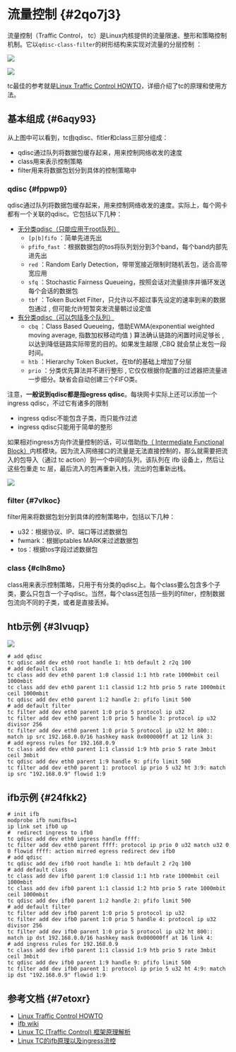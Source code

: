 # 流量控制 {#2qo7j3}

流量控制（Traffic Control， tc）是Linux内核提供的流量限速、整形和策略控制机制。它以`qdisc-class-filter`的树形结构来实现对流量的分层控制 ：

![](/assets/network-virtualnet-linuxnet-trafficctrl1.png)

![](/assets/network-virtualnet-linuxnet-trafficectrl2.png)

tc最佳的参考就是[Linux Traffic Control HOWTO](http://www.tldp.org/HOWTO/Traffic-Control-HOWTO/)，详细介绍了tc的原理和使用方法。

## 基本组成 {#6aqy93}

从上图中可以看到，tc由qdisc、fitler和class三部分组成：

* qdisc通过队列将数据包缓存起来，用来控制网络收发的速度
* class用来表示控制策略
* filter用来将数据包划分到具体的控制策略中

### qdisc {#fppwp9}

qdisc通过队列将数据包缓存起来，用来控制网络收发的速度。实际上，每个网卡都有一个关联的qdisc。它包括以下几种：

* [无分类qdisc（只能应用于root队列）](http://tldp.org/HOWTO/Traffic-Control-HOWTO/classless-qdiscs.html)
  * `[p|b]fifo`
    ：简单先进先出
  * `pfifo_fast`
    ：根据数据包的tos将队列划分到3个band，每个band内部先进先出
  * `red`
    ：Random Early Detection，带带宽接近限制时随机丢包，适合高带宽应用
  * `sfq`
    ：Stochastic Fairness Queueing，按照会话对流量排序并循环发送每个会话的数据包
  * `tbf`
    ：Token Bucket Filter，只允许以不超过事先设定的速率到来的数据包通过 , 但可能允许短暂突发流量朝过设定值
* [有分类qdisc（可以包括多个队列）](http://tldp.org/HOWTO/Traffic-Control-HOWTO/classful-qdiscs.html)
  * `cbq`
    ：Class Based Queueing，借助EWMA\(exponential weighted moving average, 指数加权移动均值 \) 算法确认链路的闲置时间足够长 , 以达到降低链路实际带宽的目的。如果发生越限 ,CBQ 就会禁止发包一段时间。
  * `htb`
    ：Hierarchy Token Bucket，在tbf的基础上增加了分层
  * `prio`
    ：分类优先算法并不进行整形 , 它仅仅根据你配置的过滤器把流量进一步细分。缺省会自动创建三个FIFO类。

注意，**一般说到qdisc都是指egress qdisc**。每块网卡实际上还可以添加一个ingress qdisc，不过它有诸多的限制

* ingress qdisc不能包含子类，而只能作过滤
* ingress qdisc只能用于简单的整形

如果相对ingress方向作流量控制的话，可以借助[ifb（ Intermediate Functional Block）](https://wiki.linuxfoundation.org/networking/ifb)内核模块。因为流入网络接口的流量是无法直接控制的，那么就需要把流入的包导入（通过 tc action）到一个中间的队列，该队列在 ifb 设备上，然后让这些包重走 tc 层，最后流入的包再重新入栈，流出的包重新出栈。

![](/assets/network-virtualnet-linuxnet-trafficctrl3.png)

### filter {#7vlkoc}

filter用来将数据包划分到具体的控制策略中，包括以下几种：

* u32：根据协议、IP、端口等过滤数据包
* fwmark：根据iptables MARK来过滤数据包
* tos：根据tos字段过滤数据包

### class {#clh8mo}

class用来表示控制策略，只用于有分类的qdisc上。每个class要么包含多个子类，要么只包含一个子qdisc。当然，每个class还包括一些列的filter，控制数据包流向不同的子类，或者是直接丢掉。

## htb示例 {#3lvuqp}

![](/assets/network-virtualnet-linuxnet-trafficctrl-htb.png)

```
# add qdisc
tc qdisc add dev eth0 root handle 1: htb default 2 r2q 100
# add default class
tc class add dev eth0 parent 1:0 classid 1:1 htb rate 1000mbit ceil 1000mbit
tc class add dev eth0 parent 1:1 classid 1:2 htb prio 5 rate 1000mbit ceil 1000mbit
tc qdisc add dev eth0 parent 1:2 handle 2: pfifo limit 500
# add default filter
tc filter add dev eth0 parent 1:0 prio 5 protocol ip u32
tc filter add dev eth0 parent 1:0 prio 5 handle 3: protocol ip u32 divisor 256
tc filter add dev eth0 parent 1:0 prio 5 protocol ip u32 ht 800:: match ip src 192.168.0.0/16 hashkey mask 0x000000ff at 12 link 3:
# add egress rules for 192.168.0.9
tc class add dev eth0 parent 1:1 classid 1:9 htb prio 5 rate 3mbit ceil 3mbit
tc qdisc add dev eth0 parent 1:9 handle 9: pfifo limit 500
tc filter add dev eth0 parent 1: protocol ip prio 5 u32 ht 3:9: match ip src "192.168.0.9" flowid 1:9
```

## ifb示例 {#24fkk2}

```
# init ifb
modprobe ifb numifbs=1
ip link set ifb0 up
#  redirect ingress to ifb0
tc qdisc add dev eth0 ingress handle ffff:
tc filter add dev eth0 parent ffff: protocol ip prio 0 u32 match u32 0 0 flowid ffff: action mirred egress redirect dev ifb0
# add qdisc
tc qdisc add dev ifb0 root handle 1: htb default 2 r2q 100
# add default class
tc class add dev ifb0 parent 1:0 classid 1:1 htb rate 1000mbit ceil 1000mbit
tc class add dev ifb0 parent 1:1 classid 1:2 htb prio 5 rate 1000mbit ceil 1000mbit
tc qdisc add dev ifb0 parent 1:2 handle 2: pfifo limit 500
# add default filter
tc filter add dev ifb0 parent 1:0 prio 5 protocol ip u32
tc filter add dev ifb0 parent 1:0 prio 5 handle 4: protocol ip u32 divisor 256
tc filter add dev ifb0 parent 1:0 prio 5 protocol ip u32 ht 800:: match ip dst 192.168.0.0/16 hashkey mask 0x000000ff at 16 link 4:
# add ingress rules for 192.168.0.9
tc class add dev ifb0 parent 1:1 classid 1:9 htb prio 5 rate 3mbit ceil 3mbit
tc qdisc add dev ifb0 parent 1:9 handle 9: pfifo limit 500
tc filter add dev ifb0 parent 1: protocol ip prio 5 u32 ht 4:9: match ip dst "192.168.0.9" flowid 1:9
```

## 参考文档 {#7etoxr}

* [Linux Traffic Control HOWTO](http://www.tldp.org/HOWTO/Traffic-Control-HOWTO/)
* [ifb wiki](https://wiki.linuxfoundation.org/networking/ifb)
* [Linux TC \(Traffic Control\) 框架原理解析](http://blog.csdn.net/dog250/article/details/40483627)
* [Linux TC的ifb原理以及ingress流控](http://blog.csdn.net/dog250/article/details/40680765)



